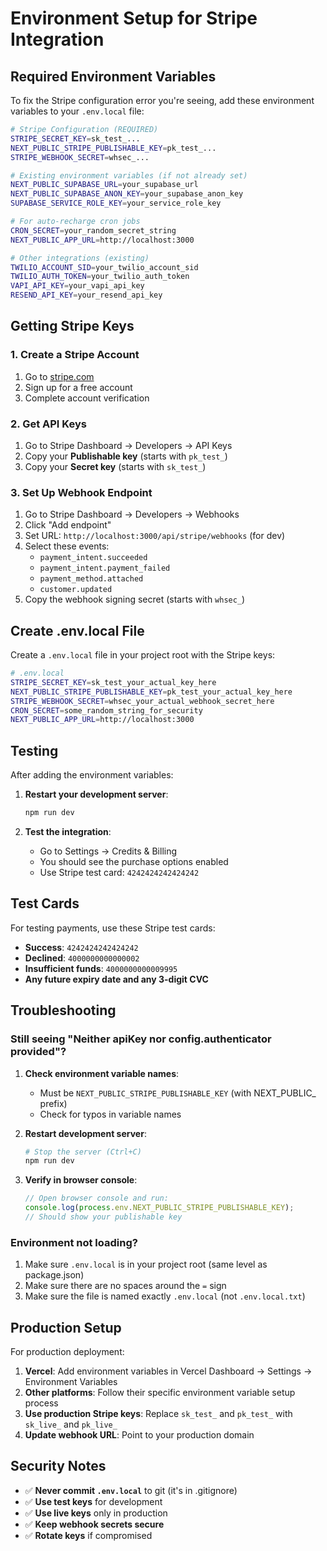 # Environment Setup for Stripe Integration

## Required Environment Variables

To fix the Stripe configuration error you're seeing, add these environment variables to your `.env.local` file:

```bash
# Stripe Configuration (REQUIRED)
STRIPE_SECRET_KEY=sk_test_...
NEXT_PUBLIC_STRIPE_PUBLISHABLE_KEY=pk_test_...
STRIPE_WEBHOOK_SECRET=whsec_...

# Existing environment variables (if not already set)
NEXT_PUBLIC_SUPABASE_URL=your_supabase_url
NEXT_PUBLIC_SUPABASE_ANON_KEY=your_supabase_anon_key
SUPABASE_SERVICE_ROLE_KEY=your_service_role_key

# For auto-recharge cron jobs
CRON_SECRET=your_random_secret_string
NEXT_PUBLIC_APP_URL=http://localhost:3000

# Other integrations (existing)
TWILIO_ACCOUNT_SID=your_twilio_account_sid
TWILIO_AUTH_TOKEN=your_twilio_auth_token
VAPI_API_KEY=your_vapi_api_key
RESEND_API_KEY=your_resend_api_key
```

## Getting Stripe Keys

### 1. Create a Stripe Account
1. Go to [stripe.com](https://stripe.com)
2. Sign up for a free account
3. Complete account verification

### 2. Get API Keys
1. Go to Stripe Dashboard → Developers → API Keys
2. Copy your **Publishable key** (starts with `pk_test_`)
3. Copy your **Secret key** (starts with `sk_test_`)

### 3. Set Up Webhook Endpoint
1. Go to Stripe Dashboard → Developers → Webhooks
2. Click "Add endpoint"
3. Set URL: `http://localhost:3000/api/stripe/webhooks` (for dev)
4. Select these events:
   - `payment_intent.succeeded`
   - `payment_intent.payment_failed`
   - `payment_method.attached`
   - `customer.updated`
5. Copy the webhook signing secret (starts with `whsec_`)

## Create .env.local File

Create a `.env.local` file in your project root with the Stripe keys:

```bash
# .env.local
STRIPE_SECRET_KEY=sk_test_your_actual_key_here
NEXT_PUBLIC_STRIPE_PUBLISHABLE_KEY=pk_test_your_actual_key_here
STRIPE_WEBHOOK_SECRET=whsec_your_actual_webhook_secret_here
CRON_SECRET=some_random_string_for_security
NEXT_PUBLIC_APP_URL=http://localhost:3000
```

## Testing

After adding the environment variables:

1. **Restart your development server**:
   ```bash
   npm run dev
   ```

2. **Test the integration**:
   - Go to Settings → Credits & Billing
   - You should see the purchase options enabled
   - Use Stripe test card: `4242424242424242`

## Test Cards

For testing payments, use these Stripe test cards:

- **Success**: `4242424242424242`
- **Declined**: `4000000000000002`
- **Insufficient funds**: `4000000000009995`
- **Any future expiry date and any 3-digit CVC**

## Troubleshooting

### Still seeing "Neither apiKey nor config.authenticator provided"?

1. **Check environment variable names**:
   - Must be `NEXT_PUBLIC_STRIPE_PUBLISHABLE_KEY` (with NEXT_PUBLIC_ prefix)
   - Check for typos in variable names

2. **Restart development server**:
   ```bash
   # Stop the server (Ctrl+C)
   npm run dev
   ```

3. **Verify in browser console**:
   ```javascript
   // Open browser console and run:
   console.log(process.env.NEXT_PUBLIC_STRIPE_PUBLISHABLE_KEY);
   // Should show your publishable key
   ```

### Environment not loading?

1. Make sure `.env.local` is in your project root (same level as package.json)
2. Make sure there are no spaces around the `=` sign
3. Make sure the file is named exactly `.env.local` (not `.env.local.txt`)

## Production Setup

For production deployment:

1. **Vercel**: Add environment variables in Vercel Dashboard → Settings → Environment Variables
2. **Other platforms**: Follow their specific environment variable setup process
3. **Use production Stripe keys**: Replace `sk_test_` and `pk_test_` with `sk_live_` and `pk_live_`
4. **Update webhook URL**: Point to your production domain

## Security Notes

- ✅ **Never commit `.env.local`** to git (it's in .gitignore)
- ✅ **Use test keys** for development
- ✅ **Use live keys** only in production
- ✅ **Keep webhook secrets secure**
- ✅ **Rotate keys** if compromised 